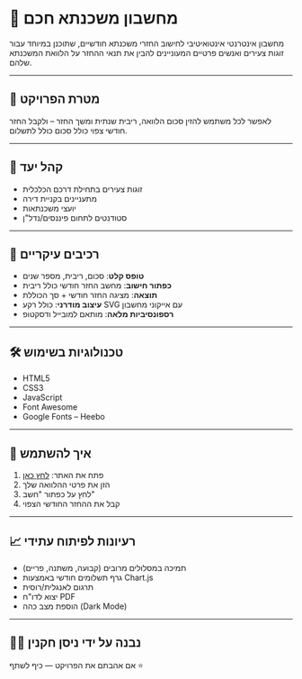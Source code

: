 # 🧮 מחשבון משכנתא חכם

מחשבון אינטרנטי אינטואיטיבי לחישוב החזרי משכנתא חודשיים, שתוכנן במיוחד עבור זוגות צעירים ואנשים פרטיים המעוניינים להבין את תנאי ההחזר על הלוואת המשכנתא שלהם.

---

## 🎯 מטרת הפרויקט

לאפשר לכל משתמש להזין סכום הלוואה, ריבית שנתית ומשך החזר – ולקבל החזר חודשי צפוי כולל סכום כולל לתשלום.

---

## 👥 קהל יעד

- זוגות צעירים בתחילת דרכם הכלכלית
- מתעניינים בקניית דירה
- יועצי משכנתאות
- סטודנטים לתחום פיננסים/נדל"ן

---

## 🧱 רכיבים עיקריים

- **טופס קלט**: סכום, ריבית, מספר שנים
- **כפתור חישוב**: מחשב החזר חודשי כולל ריבית
- **תוצאה**: מציגה החזר חודשי + סך הכוללת
- **עיצוב מודרני**: כולל רקע SVG עם אייקוני מחשבון
- **רספונסיביות מלאה**: מותאם למובייל ודסקטופ

---

## 🛠️ טכנולוגיות בשימוש

- HTML5
- CSS3
- JavaScript
- Font Awesome
- Google Fonts – Heebo

---

## 🚀 איך להשתמש

1. פתח את האתר: [לחץ כאן](https://nisanh66.github.io/Smart-Mortgage-Calculator/)
2. הזן את פרטי ההלוואה שלך
3. לחץ על כפתור "חשב"
4. קבל את ההחזר החודשי הצפוי

---

## 📈 רעיונות לפיתוח עתידי

- תמיכה במסלולים מרובים (קבועה, משתנה, פריים)
- גרף תשלומים חודשי באמצעות Chart.js
- תרגום לאנגלית/רוסית
- יצוא לדו"ח PDF
- הוספת מצב כהה (Dark Mode)

---

## 👨‍💻 נבנה על ידי ניסן חקנין

אם אהבתם את הפרויקט — כיף לשתף ⭐  